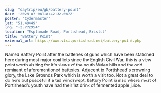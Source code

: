 ```yaml
---
slug: "daytrip/eu/gb/battery-point"
date: "2025-07-08T18:42:32.067Z"
poster: "Cydermaster"
lat: "51.49449"
lng: "-2.772954"
location: "Esplanade Road, Portishead, Bristol"
title: "Battery Point"
external_url: https://www.visitportishead.net/battery-point.php
---
```

Named Battery Point after the batteries of guns which have been stationed here during most major conflicts since the English Civil War, this is a view point worth visiting for it's views of the south Wales hills and the odd reminant of aforementioned batteries. Adjacent to Portishead's crowning glory, the Lake Grounds Park which is worth a visit too. Not a great deal to do here but peaceful if a tad windswept. Battery Point is also where most of Portishead's youth have had their 1st drink of fermented apple juice.